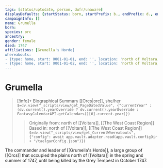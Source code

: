```yaml
---
tags: [status/uptodate, person, dufr/unaware]
displayDefaults: {startStatus: born, startPrefix: b., endPrefix: d., endStatus: died}
campaignInfo: []
name: Grumella
born:
species: orc
ancestry:
gender: female
died: 1747
affiliations: [Grumella's Horde]
whereabouts:
- {type: home, start: 0001-01-01, end: '', location: 'north of Voltara, The West Coast Region'}
- {type: home, start: 0001-01-02, end: '', location: 'north of Voltara, The West Coast Region'}
---
```

# Grumella
>[!info]+ Biographical Summary
>[[Orcs|orc]], she/her
>`$=dv.view("_scripts/view/get_PageDatedValue", {"currentYear" : (dv.current().yearOverride ? dv.current().yearOverride : FantasyCalendarAPI.getCalendars()[0].current.year)})`
>> Originally from: north of [[Voltara]], [[The West Coast Region]]
>> Based in: north of [[Voltara]], [[The West Coast Region]]
>> `$=dv.view("_scripts/view/get_CurrentWhereabouts", {"config": await app.vault.adapter.read(app.vault.configDir + "/taelgarConfig.json")})`

The commander and leader of [[Grumella's Horde]], a large group of [[Orcs]] that occupied the plains north of [[Voltara]] in the spring and summer of 1747, until being killed by the Grey Tempest in October 1747. 